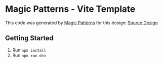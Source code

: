 # Magic Patterns - Vite Template

This code was generated by [Magic Patterns](https://magicpatterns.com) for this design: [Source Design](https://magicpatterns.com/c/hknh5nbQ8JWqxVF138FX1M)

## Getting Started

1. Run `npm install`
2. Run `npm run dev`
